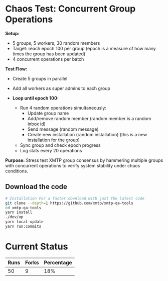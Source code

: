 # Chaos Test: Concurrent Group Operations

**Setup:**

- 5 groups, 5 workers, 30 random members
- Target: reach epoch 100 per group (epoch is a measure of how many times the group has been updated)
- 4 concurrent operations per batch

**Test Flow:**

- Create 5 groups in parallel
- Add all workers as super admins to each group

- **Loop until epoch 100:**
  - Run 4 random operations simultaneously:
    - Update group name
    - Add/remove random member (random member is a random inbox id)
    - Send message (random message)
    - Create new installation (random installation) (this is a new installation for the group)
  - Sync group and check epoch progress
  - Log stats every 20 operations

**Purpose:**
Stress test XMTP group consensus by hammering multiple groups with concurrent operations to verify system stability under chaos conditions.

## Download the code

```bash
# Installation For a faster download with just the latest code
git clone --depth=1 https://github.com/xmtp/xmtp-qa-tools
cd xmtp-qa-tools
yarn install
./dev/up
yarn local-update
yarn run:commits
```

# Current Status

| Runs | Forks | Percentage |
| ---- | ----- | ---------- |
| 50   | 9     | 18%        |
